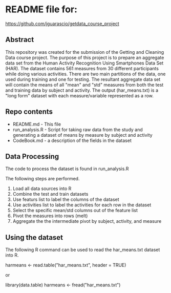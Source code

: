 # README file for:  
https://github.com/jguarascio/getdata_course_project

## Abstract
This repository was created for the submission of the Getting and Cleaning Data course project.  The purpose of this project is to prepare an aggregate data set from the Human Activity Recognition Using Smartphones Data Set (HAR).  The dataset contains 561 measures from 30 different participants while doing various activities.  There are two main partitions of the data, one used during training and one for testing. The resultant aggregate data set will contain the means of all "mean" and "std" measures from both the test and training data by subject and activity.  The output (har_means.txt) is a "long form" dataset with each measure/variable represented as a row.  


## Repo contents
* README.md - This file
* run_analysis.R - Script for taking raw data from the study and generating a dataset of means by measure by subject and activity
* CodeBook.md - a description of the fields in the dataset

## Data Processing
The code to process the dataset is found in run_analysis.R

The following steps are performed.

1. Load all data sources into R
2. Combine the test and train datasets
3. Use featurs list to label the columns of the dataset
4. Use activities list to label the activities for each row in the dataset
5. Select the specific mean/std columns out of the feature list
6. Pivot the measures into rows (melt)
7. Aggregate the the intermediate pivot by subject, activity, and measure


## Using the dataset
The following R command can be used to read the har_means.txt dataset into R.

harmeans <- read.table("har_means.txt", header = TRUE)

or

library(data.table)
harmeans <- fread("har_means.txt")
